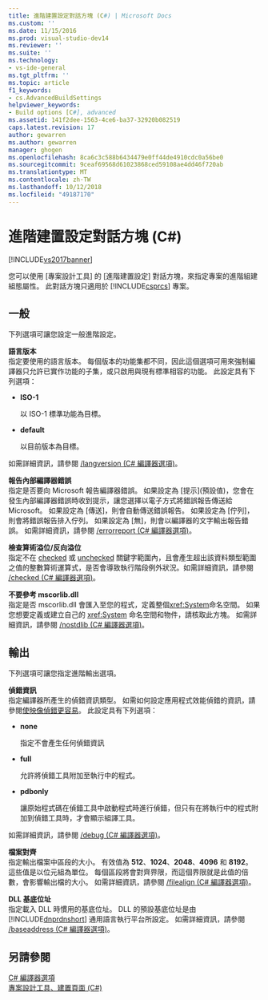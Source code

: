 ```yaml
---
title: 進階建置設定對話方塊 (C#) | Microsoft Docs
ms.custom: ''
ms.date: 11/15/2016
ms.prod: visual-studio-dev14
ms.reviewer: ''
ms.suite: ''
ms.technology:
- vs-ide-general
ms.tgt_pltfrm: ''
ms.topic: article
f1_keywords:
- cs.AdvancedBuildSettings
helpviewer_keywords:
- Build options [C#], advanced
ms.assetid: 141f2dee-1563-4ce6-ba37-32920b082519
caps.latest.revision: 17
author: gewarren
ms.author: gewarren
manager: ghogen
ms.openlocfilehash: 8ca6c3c588b6434479e0ff44de4910cdc0a56be0
ms.sourcegitcommit: 9ceaf69568d61023868ced59108ae4dd46f720ab
ms.translationtype: MT
ms.contentlocale: zh-TW
ms.lasthandoff: 10/12/2018
ms.locfileid: "49187170"
---
```

# <a name="advanced-build-settings-dialog-box-c"></a>進階建置設定對話方塊 (C#)
[!INCLUDE[vs2017banner](../../includes/vs2017banner.md)]

  
您可以使用 [專案設計工具] 的 [進階建置設定] 對話方塊，來指定專案的進階組建組態屬性。 此對話方塊只適用於 [!INCLUDE[csprcs](../../includes/csprcs-md.md)] 專案。  
  
## <a name="general"></a>一般  
 下列選項可讓您設定一般進階設定。  
  
 **語言版本**  
 指定要使用的語言版本。 每個版本的功能集都不同，因此這個選項可用來強制編譯器只允許已實作功能的子集，或只啟用與現有標準相容的功能。 此設定具有下列選項：  
  
-   **ISO-1**  
  
     以 ISO-1 標準功能為目標。  
  
-   **default**  
  
     以目前版本為目標。  
  
 如需詳細資訊，請參閱 [/langversion (C# 編譯器選項)](http://msdn.microsoft.com/library/3fb00b05-a0ff-4782-b313-13a4c0f62d94)。  
  
 **報告內部編譯器錯誤**  
 指定是否要向 Microsoft 報告編譯器錯誤。 如果設定為 [提示]\(預設值)，您會在發生內部編譯器錯誤時收到提示，讓您選擇以電子方式將錯誤報告傳送給 Microsoft。 如果設定為 [傳送]，則會自動傳送錯誤報告。 如果設定為 [佇列]，則會將錯誤報告排入佇列。 如果設定為 [無]，則會以編譯器的文字輸出報告錯誤。 如需詳細資訊，請參閱 [/errorreport (C# 編譯器選項)](http://msdn.microsoft.com/library/bd0e7493-b79d-4369-9c3f-ba26ebdfbedf)。  
  
 **檢查算術溢位/反向溢位**  
 指定不在 [checked](http://msdn.microsoft.com/library/718a1194-988d-48a3-b089-d6ee8bd1608d) 或 [unchecked](http://msdn.microsoft.com/library/0c021f7c-923f-4b3d-a58f-55336f5ac27e) 關鍵字範圍內，且會產生超出該資料類型範圍之值的整數算術運算式，是否會導致執行階段例外狀況。如需詳細資訊，請參閱 [/checked (C# 編譯器選項)](http://msdn.microsoft.com/library/fb7475d3-e6a6-4e6d-b86c-69e7a74c854b)。  
  
 **不要參考 mscorlib.dll**  
 指定是否 mscorlib.dll 會匯入至您的程式，定義整個<xref:System>命名空間。 如果您想要定義或建立自己的 <xref:System> 命名空間和物件，請核取此方塊。 如需詳細資訊，請參閱 [/nostdlib (C# 編譯器選項)](http://msdn.microsoft.com/library/ec197989-fa49-4725-a455-e06b551eb65f)。  
  
## <a name="output"></a>輸出  
 下列選項可讓您指定進階輸出選項。  
  
 **偵錯資訊**  
 指定編譯器所產生的偵錯資訊類型。 如需如何設定應用程式效能偵錯的資訊，請參閱[使映像偵錯更容易](http://msdn.microsoft.com/library/7d90ea7a-150f-4f97-98a7-f9c26541b9a3)。 此設定具有下列選項：  
  
-   **none**  
  
     指定不會產生任何偵錯資訊  
  
-   **full**  
  
     允許將偵錯工具附加至執行中的程式。  
  
-   **pdbonly**  
  
     讓原始程式碼在偵錯工具中啟動程式時進行偵錯，但只有在將執行中的程式附加到偵錯工具時，才會顯示組譯工具。  
  
 如需詳細資訊，請參閱 [/debug (C# 編譯器選項)](http://msdn.microsoft.com/library/e2b48c07-01bc-45cc-a52c-92e9085eb969)。  
  
 **檔案對齊**  
 指定輸出檔案中區段的大小。 有效值為 **512**、**1024**、**2048**、**4096** 和 **8192**。 這些值是以位元組為單位。 每個區段將會對齊界限，而這個界限就是此值的倍數，會影響輸出檔的大小。 如需詳細資訊，請參閱 [/filealign (C# 編譯器選項)](http://msdn.microsoft.com/library/15cf1c98-3798-4ced-9f08-60619308a073)。  
  
 **DLL 基底位址**  
 指定載入 DLL 時慣用的基底位址。 DLL 的預設基底位址是由 [!INCLUDE[dnprdnshort](../../includes/dnprdnshort-md.md)] 通用語言執行平台所設定。 如需詳細資訊，請參閱 [/baseaddress (C# 編譯器選項)](http://msdn.microsoft.com/library/ce13c965-dfe4-4433-94f5-63b476e3a608)。  
  
## <a name="see-also"></a>另請參閱  
 [C# 編譯器選項](http://msdn.microsoft.com/library/d3403556-1816-4546-a782-e8223a772e44)   
 [專案設計工具、建置頁面 (C#)](../../ide/reference/build-page-project-designer-csharp.md)



